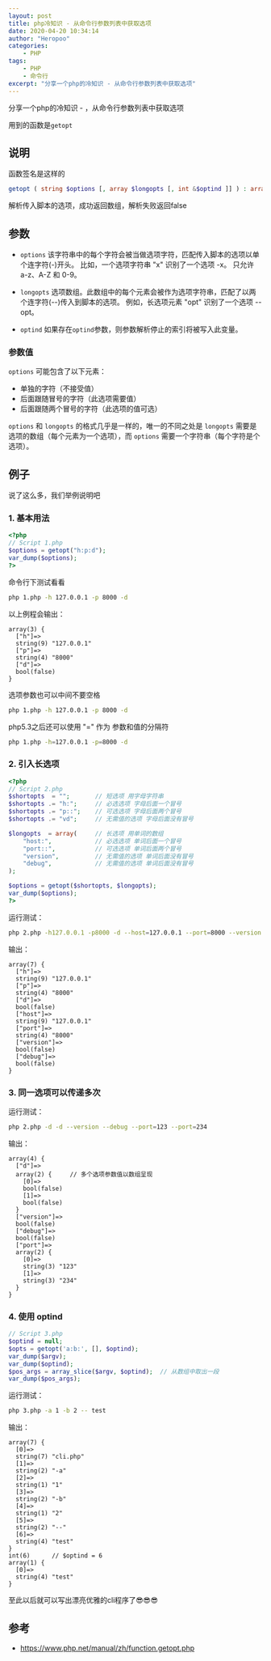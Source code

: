 ```yaml
---
layout: post
title: php冷知识 - 从命令行参数列表中获取选项
date: 2020-04-20 10:34:14
author: "Heropoo"
categories: 
    - PHP
tags:
    - PHP
    - 命令行
excerpt: "分享一个php的冷知识 - 从命令行参数列表中获取选项"
---
```


分享一个php的冷知识 - ，从命令行参数列表中获取选项

用到的函数是`getopt`

## 说明
函数签名是这样的
```php
getopt ( string $options [, array $longopts [, int &$optind ]] ) : array|bool false
```
解析传入脚本的选项，成功返回数组，解析失败返回false

## 参数
- `options` 该字符串中的每个字符会被当做选项字符，匹配传入脚本的选项以单个连字符(-)开头。 比如，一个选项字符串 "x" 识别了一个选项 -x。 只允许 a-z、A-Z 和 0-9。

- `longopts` 选项数组。此数组中的每个元素会被作为选项字符串，匹配了以两个连字符(--)传入到脚本的选项。 例如，长选项元素 "opt" 识别了一个选项 --opt。

- `optind` 如果存在`optind`参数，则参数解析停止的索引将被写入此变量。

###  参数值
`options` 可能包含了以下元素：
- 单独的字符（不接受值）
- 后面跟随冒号的字符（此选项需要值）
- 后面跟随两个冒号的字符（此选项的值可选）

`options` 和 `longopts` 的格式几乎是一样的，唯一的不同之处是 `longopts` 需要是选项的数组（每个元素为一个选项），而 `options` 需要一个字符串（每个字符是个选项）。

## 例子
说了这么多，我们举例说明吧
### 1. 基本用法
```php
<?php
// Script 1.php
$options = getopt("h:p:d");
var_dump($options);
?>
```

命令行下测试看看
```sh
php 1.php -h 127.0.0.1 -p 8000 -d
```

以上例程会输出：
```
array(3) {
  ["h"]=>
  string(9) "127.0.0.1"
  ["p"]=>
  string(4) "8000"
  ["d"]=>
  bool(false)
}
```

选项参数也可以中间不要空格
```sh
php 1.php -h 127.0.0.1 -p 8000 -d
```

php5.3之后还可以使用 "=" 作为 参数和值的分隔符
```sh
php 1.php -h=127.0.0.1 -p=8000 -d
```

### 2. 引入长选项
```php
<?php
// Script 2.php
$shortopts  = "";       // 短选项 用字母字符串
$shortopts .= "h:";     // 必选选项 字母后面一个冒号
$shortopts .= "p::";    // 可选选项 字母后面两个冒号
$shortopts .= "vd";     // 无需值的选项 字母后面没有冒号

$longopts  = array(     // 长选项 用单词的数组
    "host:",            // 必选选项 单词后面一个冒号
    "port::",           // 可选选项 单词后面两个冒号
    "version",          // 无需值的选项 单词后面没有冒号
    "debug",            // 无需值的选项 单词后面没有冒号
);

$options = getopt($shortopts, $longopts);
var_dump($options);
?>
```

运行测试：
```sh
php 2.php -h127.0.0.1 -p8000 -d --host=127.0.0.1 --port=8000 --version --debug
```

输出：
```
array(7) {
  ["h"]=>
  string(9) "127.0.0.1"
  ["p"]=>
  string(4) "8000"
  ["d"]=>
  bool(false)
  ["host"]=>
  string(9) "127.0.0.1"
  ["port"]=>
  string(4) "8000"
  ["version"]=>
  bool(false)
  ["debug"]=>
  bool(false)
}
```

### 3. 同一选项可以传递多次
运行测试：
```sh
php 2.php -d -d --version --debug --port=123 --port=234
```

输出：
```
array(4) {
  ["d"]=>
  array(2) {     // 多个选项参数值以数组呈现
    [0]=>
    bool(false)
    [1]=>
    bool(false)
  }
  ["version"]=>
  bool(false)
  ["debug"]=>
  bool(false)
  ["port"]=>
  array(2) {
    [0]=>
    string(3) "123"
    [1]=>
    string(3) "234"
  }
}
```

### 4. 使用 optind
```php
// Script 3.php
$optind = null;
$opts = getopt('a:b:', [], $optind);
var_dump($argv);
var_dump($optind);
$pos_args = array_slice($argv, $optind);  // 从数组中取出一段
var_dump($pos_args);
```

运行测试：
```sh
php 3.php -a 1 -b 2 -- test
```

输出：
```
array(7) {
  [0]=>
  string(7) "cli.php"
  [1]=>
  string(2) "-a"
  [2]=>
  string(1) "1"
  [3]=>
  string(2) "-b"
  [4]=>
  string(1) "2"
  [5]=>
  string(2) "--"
  [6]=>
  string(4) "test"
}
int(6)      // $optind = 6
array(1) {
  [0]=>
  string(4) "test"
}
```

至此以后就可以写出漂亮优雅的cli程序了😎😎😎


## 参考
- https://www.php.net/manual/zh/function.getopt.php
